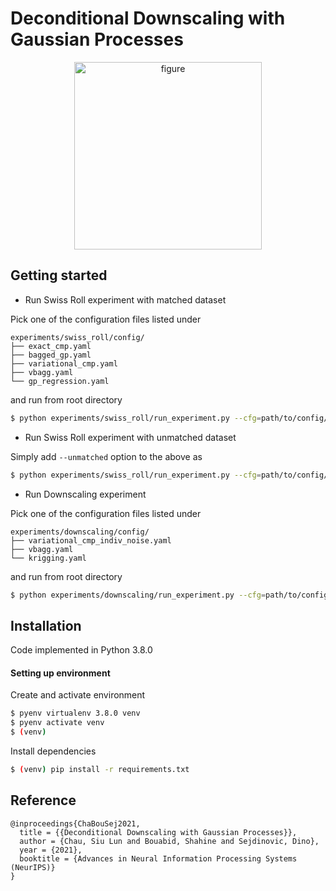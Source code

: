 # Deconditional Downscaling with Gaussian Processes


<p align="center">
<img src="https://github.com/shahineb/deconditional-downscaling/blob/main/docs/img/figure_1.png" alt="figure" width="300"/>
 </p>

## Getting started

- Run Swiss Roll experiment with matched dataset

Pick one of the configuration files listed under
```
experiments/swiss_roll/config/
├── exact_cmp.yaml
├── bagged_gp.yaml
├── variational_cmp.yaml
├── vbagg.yaml
└── gp_regression.yaml
```
and run from root directory


```bash
$ python experiments/swiss_roll/run_experiment.py --cfg=path/to/config/file --o=path/output/directory
```

- Run Swiss Roll experiment with unmatched dataset

Simply add `--unmatched` option to the above as
```bash
$ python experiments/swiss_roll/run_experiment.py --cfg=path/to/config/file --o=path/output/directory --unmatched
```


- Run Downscaling experiment

Pick one of the configuration files listed under
```
experiments/downscaling/config/
├── variational_cmp_indiv_noise.yaml
├── vbagg.yaml
└── krigging.yaml
```
and run from root directory

```bash
$ python experiments/downscaling/run_experiment.py --cfg=path/to/config/file --o=path/output/directory
```



## Installation

Code implemented in Python 3.8.0

#### Setting up environment

Create and activate environment
```bash
$ pyenv virtualenv 3.8.0 venv
$ pyenv activate venv
$ (venv)
```

Install dependencies
```bash
$ (venv) pip install -r requirements.txt
```



## Reference
```
@inproceedings{ChaBouSej2021,
  title = {{Deconditional Downscaling with Gaussian Processes}},
  author = {Chau, Siu Lun and Bouabid, Shahine and Sejdinovic, Dino},
  year = {2021},
  booktitle = {Advances in Neural Information Processing Systems (NeurIPS)}
}
```
